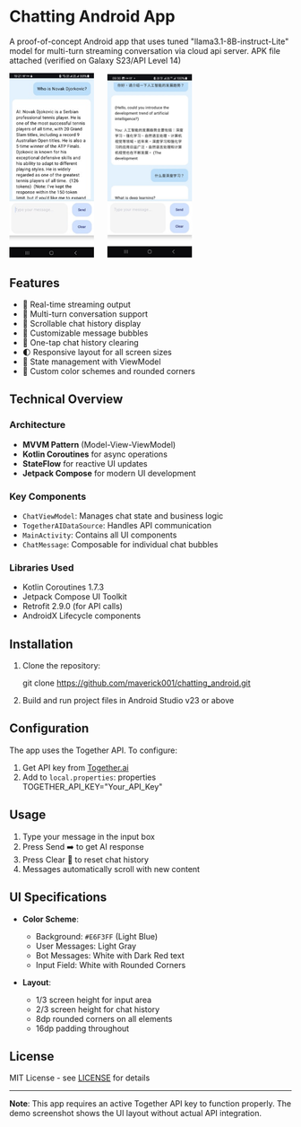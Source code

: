 # Chatting Android App

A proof-of-concept Android app that uses tuned "llama3.1-8B-instruct-Lite" model for multi-turn streaming conversation via cloud api server. APK file attached (verified on Galaxy S23/API Level 14)

<p align="left">
<img src="./screenshot.jpg" alt="App Screenshot" width="30%" />
<img src="./screenshot1.jpg" alt="App Screenshot 2" width="30%" style="margin-left: 20px" />
</p>

## Features

- 🚀 Real-time streaming output
- 💬 Multi-turn conversation support
- 📜 Scrollable chat history display
- 🎨 Customizable message bubbles
- 🧹 One-tap chat history clearing
- 🌓 Responsive layout for all screen sizes
- 🔄 State management with ViewModel
- 🌈 Custom color schemes and rounded corners

## Technical Overview

### Architecture
- **MVVM Pattern** (Model-View-ViewModel)
- **Kotlin Coroutines** for async operations
- **StateFlow** for reactive UI updates
- **Jetpack Compose** for modern UI development

### Key Components
- `ChatViewModel`: Manages chat state and business logic
- `TogetherAIDataSource`: Handles API communication
- `MainActivity`: Contains all UI components
- `ChatMessage`: Composable for individual chat bubbles

### Libraries Used
- Kotlin Coroutines 1.7.3
- Jetpack Compose UI Toolkit
- Retrofit 2.9.0 (for API calls)
- AndroidX Lifecycle components

## Installation

1. Clone the repository:

    git clone https://github.com/maverick001/chatting_android.git



2. Build and run project files in Android Studio v23 or above


## Configuration

The app uses the Together API. To configure:

1. Get API key from [Together.ai](https://together.ai)
2. Add to `local.properties`:
properties
TOGETHER_API_KEY="Your_API_Key"



## Usage

1. Type your message in the input box
2. Press Send ➡️ to get AI response
3. Press Clear 🧹 to reset chat history
4. Messages automatically scroll with new content


## UI Specifications

- **Color Scheme**:
  - Background: `#E6F3FF` (Light Blue)
  - User Messages: Light Gray
  - Bot Messages: White with Dark Red text
  - Input Field: White with Rounded Corners

- **Layout**:
  - 1/3 screen height for input area
  - 2/3 screen height for chat history
  - 8dp rounded corners on all elements
  - 16dp padding throughout

## License

MIT License - see [LICENSE](LICENSE) for details

---

**Note**: This app requires an active Together API key to function properly. The demo screenshot shows the UI layout without actual API integration.